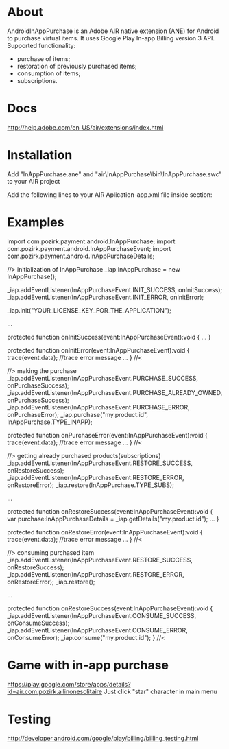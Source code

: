 # About
AndroidInAppPurchase is an Adobe AIR native extension (ANE) for Android to purchase virtual items.
It uses Google Play In-app Billing version 3 API.
Supported functionality:
- purchase of items;
- restoration of previously purchased items;
- consumption of items;
- subscriptions.

# Docs
http://help.adobe.com/en_US/air/extensions/index.html


# Installation
Add "InAppPurchase.ane" and "air\InAppPurchase\bin\InAppPurchase.swc" to your AIR project

Add the following lines to your AIR Aplication-app.xml file inside <manifestAdditions> section:
<uses-permission android:name="com.android.vending.BILLING" />
<application android:enabled="true">                
      <activity android:name="com.pozirk.payment.BillingActivity" android:theme="@android:style/Theme.Translucent.NoTitleBar.Fullscreen" android:background="#30000000" />
 </application>


# Examples
import com.pozirk.payment.android.InAppPurchase;
import com.pozirk.payment.android.InAppPurchaseEvent;
import com.pozirk.payment.android.InAppPurchaseDetails;


//> initialization of InAppPurchase
_iap:InAppPurchase = new InAppPurchase();

_iap.addEventListener(InAppPurchaseEvent.INIT_SUCCESS, onInitSuccess);
_iap.addEventListener(InAppPurchaseEvent.INIT_ERROR, onInitError);

_iap.init("YOUR_LICENSE_KEY_FOR_THE_APPLICATION");

...

protected function onInitSuccess(event:InAppPurchaseEvent):void
{
	...
}

protected function onInitError(event:InAppPurchaseEvent):void
{
	trace(event.data); //trace error message
	...
}
//<


//> making the purchase
_iap.addEventListener(InAppPurchaseEvent.PURCHASE_SUCCESS, onPurchaseSuccess);
_iap.addEventListener(InAppPurchaseEvent.PURCHASE_ALREADY_OWNED, onPurchaseSuccess);
_iap.addEventListener(InAppPurchaseEvent.PURCHASE_ERROR, onPurchaseError);
_iap.purchase("my.product.id", InAppPurchase.TYPE_INAPP);

protected function onPurchaseError(event:InAppPurchaseEvent):void
{
	trace(event.data); //trace error message
	...
}
//<


//> getting already purchased products(subscriptions)
_iap.addEventListener(InAppPurchaseEvent.RESTORE_SUCCESS, onRestoreSuccess);
_iap.addEventListener(InAppPurchaseEvent.RESTORE_ERROR, onRestoreError);
_iap.restore(InAppPurchase.TYPE_SUBS);

...

protected function onRestoreSuccess(event:InAppPurchaseEvent):void
{
	var purchase:InAppPurchaseDetails = _iap.getDetails("my.product.id");
	...
}

protected function onRestoreError(event:InAppPurchaseEvent):void
{
	trace(event.data); //trace error message
	...
}
//<


//> consuming purchased item
_iap.addEventListener(InAppPurchaseEvent.RESTORE_SUCCESS, onRestoreSuccess);
_iap.addEventListener(InAppPurchaseEvent.RESTORE_ERROR, onRestoreError);
_iap.restore();

...

protected function onRestoreSuccess(event:InAppPurchaseEvent):void
{
	_iap.addEventListener(InAppPurchaseEvent.CONSUME_SUCCESS, onConsumeSuccess);
	_iap.addEventListener(InAppPurchaseEvent.CONSUME_ERROR, onConsumeError);
	_iap.consume("my.product.id");
}
//<


# Game with in-app purchase
https://play.google.com/store/apps/details?id=air.com.pozirk.allinonesolitaire
Just click "star" character in main menu

# Testing
http://developer.android.com/google/play/billing/billing_testing.html